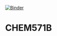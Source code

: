 [![Binder](https://mybinder.org/badge_logo.svg)](https://mybinder.org/v2/gh/mccullaghlab/CHEM571B/master)

# CHEM571B



